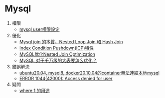 # Mysql

1. 權限
   - [mysql user權限設定](https://www.digitalocean.com/community/tutorials/how-to-create-a-new-user-and-grant-permissions-in-mysql)
2. 優化
   - [Mysql join 的本質，Nested Loop Join 和 Hash Join](https://iter01.com/534354.html)
   - [Index Condition Pushdown(ICP)特性](https://kknews.cc/zh-tw/code/5razzo8.html)
   - [MySQL优化Nested Join Optimization](https://blog.csdn.net/ciqingloveless/article/details/83625899)
   - [MySQL 对于千万级的大表要怎么优化？](https://www.zhihu.com/question/19719997)
2. 錯誤解決
   - [ubuntu20.04, mysql8, docker20.10.04的container無法連結本地mysql](https://stackoverflow.com/questions/69175237/solved-nodejs-docker-container-cant-connect-to-mysql-on-host)
   - [ERROR 1044(42000): Access denied for user](https://blog.csdn.net/Carolinedy/article/details/81167772)
3. 疑問
   - [where 1 的用途](https://stackoverflow.com/questions/1983655/importance-of-where-1-in-mysql-queries)
